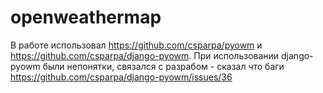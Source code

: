 # openweathermap
В работе использовал https://github.com/csparpa/pyowm и https://github.com/csparpa/django-pyowm.
При использовании django-pyowm были непонятки, связался с разрабом - сказал что баги https://github.com/csparpa/django-pyowm/issues/36
